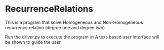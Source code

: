 # RecurrenceRelations
This is a program that solve Homogeneous and Non-Homogeneous recurrence relation (degree one and degree two)

Run the driver.py to execute the program \n
A text-based user interface will be shown to guide the user
